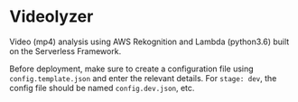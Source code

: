 # Videolyzer

Video (mp4) analysis using AWS Rekognition and Lambda (python3.6) built on the Serverless Framework.

Before deployment, make sure to create a configuration file using `config.template.json` and enter the relevant details. For `stage: dev`, the config file should be named `config.dev.json`, etc.